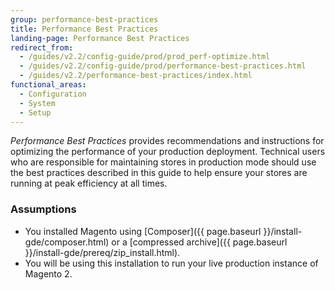 ```yaml
---
group: performance-best-practices
title: Performance Best Practices
landing-page: Performance Best Practices
redirect_from:
  - /guides/v2.2/config-guide/prod/prod_perf-optimize.html
  - /guides/v2.2/config-guide/prod/performance-best-practices.html
  - /guides/v2.2/performance-best-practices/index.html
functional_areas:
  - Configuration
  - System
  - Setup
---
```


_Performance Best Practices_ provides recommendations and instructions for optimizing the performance of your production deployment. Technical users who are responsible for maintaining stores in production mode should use the best practices described in this guide to help ensure your stores are running at peak efficiency at all times.

### Assumptions

* You installed Magento using [Composer]({{ page.baseurl }}/install-gde/composer.html) or a [compressed archive]({{ page.baseurl }}/install-gde/prereq/zip_install.html).
* You will be using this installation to run your live production instance of Magento 2.
